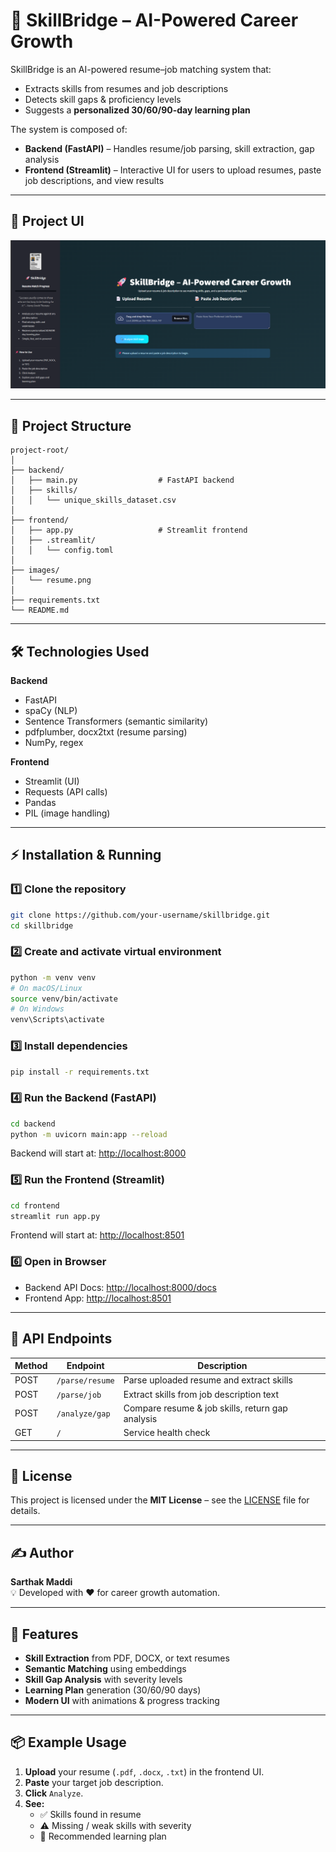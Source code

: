 # 🚀 SkillBridge – AI-Powered Career Growth

SkillBridge is an AI-powered resume–job matching system that:
- Extracts skills from resumes and job descriptions
- Detects skill gaps & proficiency levels
- Suggests a **personalized 30/60/90-day learning plan**

The system is composed of:
- **Backend (FastAPI)** – Handles resume/job parsing, skill extraction, gap analysis  
- **Frontend (Streamlit)** – Interactive UI for users to upload resumes, paste job descriptions, and view results

---

## 📸 Project UI

![project image](images/main_image.png)

---

## 📂 Project Structure

```
project-root/
│
├── backend/
│   ├── main.py                  # FastAPI backend
│   ├── skills/
│   │   └── unique_skills_dataset.csv
│
├── frontend/
│   ├── app.py                   # Streamlit frontend
│   ├── .streamlit/
│   │   └── config.toml
│
├── images/
│   └── resume.png
│
├── requirements.txt
└── README.md
```

---

## 🛠 Technologies Used

**Backend**
- FastAPI
- spaCy (NLP)
- Sentence Transformers (semantic similarity)
- pdfplumber, docx2txt (resume parsing)
- NumPy, regex

**Frontend**
- Streamlit (UI)
- Requests (API calls)
- Pandas
- PIL (image handling)

---

## ⚡ Installation & Running

### 1️⃣ Clone the repository
```bash
git clone https://github.com/your-username/skillbridge.git
cd skillbridge
```

### 2️⃣ Create and activate virtual environment
```bash
python -m venv venv
# On macOS/Linux
source venv/bin/activate
# On Windows
venv\Scripts\activate
```

### 3️⃣ Install dependencies
```bash
pip install -r requirements.txt
```

### 4️⃣ Run the Backend (FastAPI)
```bash
cd backend
python -m uvicorn main:app --reload
```
Backend will start at: [http://localhost:8000](http://localhost:8000)

### 5️⃣ Run the Frontend (Streamlit)
```bash
cd frontend
streamlit run app.py
```
Frontend will start at: [http://localhost:8501](http://localhost:8501)

### 6️⃣ Open in Browser
- Backend API Docs: [http://localhost:8000/docs](http://localhost:8000/docs)  
- Frontend App: [http://localhost:8501](http://localhost:8501)

---

## 🔑 API Endpoints

| Method | Endpoint         | Description                                         |
|--------|------------------|-----------------------------------------------------|
| POST   | `/parse/resume`  | Parse uploaded resume and extract skills             |
| POST   | `/parse/job`     | Extract skills from job description text             |
| POST   | `/analyze/gap`   | Compare resume & job skills, return gap analysis     |
| GET    | `/`              | Service health check                                |

---

## 📜 License
This project is licensed under the **MIT License** – see the [LICENSE](LICENSE) file for details.

---

## ✍️ Author
**Sarthak Maddi**  
💡 Developed with ❤️ for career growth automation.

---

## 🌟 Features
- **Skill Extraction** from PDF, DOCX, or text resumes  
- **Semantic Matching** using embeddings  
- **Skill Gap Analysis** with severity levels  
- **Learning Plan** generation (30/60/90 days)  
- **Modern UI** with animations & progress tracking  

---

## 📦 Example Usage
1. **Upload** your resume (`.pdf`, `.docx`, `.txt`) in the frontend UI.  
2. **Paste** your target job description.  
3. **Click** `Analyze`.  
4. **See:**
   - ✅ Skills found in resume  
   - ⚠ Missing / weak skills with severity  
   - 📅 Recommended learning plan  
